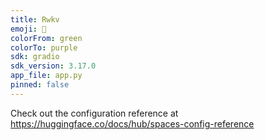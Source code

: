 ```yaml
---
title: Rwkv
emoji: 🏃
colorFrom: green
colorTo: purple
sdk: gradio
sdk_version: 3.17.0
app_file: app.py
pinned: false
---
```


Check out the configuration reference at https://huggingface.co/docs/hub/spaces-config-reference
